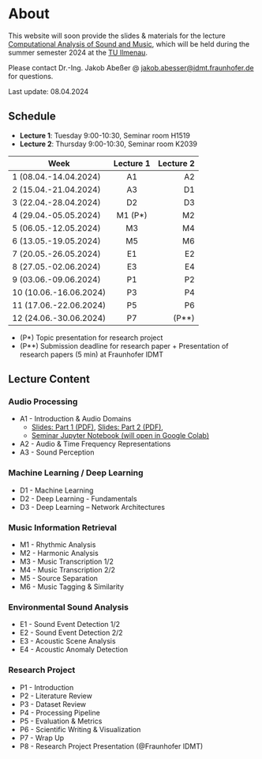 # About

This website will soon provide the slides & materials for the lecture [Computational Analysis of Sound and Music](https://www.tu-ilmenau.de/modultafeln/?fnqall=201260), 
which will be held during the summer semester 2024 at the [TU Ilmenau](https://www.tu-ilmenau.de/).

Please contact Dr.-Ing. Jakob Abeßer @ <jakob.abesser@idmt.fraunhofer.de> for questions.

Last update: 08.04.2024

## Schedule

- **Lecture 1**: Tuesday 9:00-10:30, Seminar room H1519
- **Lecture 2**: Thursday 9:00-10:30, Seminar room K2039  

| Week                    | Lecture 1 | Lecture 2 | 
|-------------------------|:---------:|----------:|
| 1  (08.04.-14.04.2024)  |    A1     |        A2 |
| 2  (15.04.-21.04.2024)  |    A3     |        D1 |
| 3  (22.04.-28.04.2024)  |    D2     |        D3 |
| 4  (29.04.-05.05.2024)  | M1 (P*)  |        M2 |
| 5  (06.05.-12.05.2024)  |    M3     |        M4 |
| 6  (13.05.-19.05.2024)  |    M5     |        M6 |
| 7  (20.05.-26.05.2024)  |    E1     |        E2 |
| 8  (27.05.-02.06.2024)  |    E3     |        E4 |
| 9  (03.06.-09.06.2024)  |    P1     |        P2 |
| 10  (10.06.-16.06.2024) |    P3     |        P4 |
| 11  (17.06.-22.06.2024) |    P5     |        P6 |
| 12  (24.06.-30.06.2024) |    P7     |    (P**) |

- (P*) Topic presentation for research project
- (P**) Submission deadline for research paper + Presentation of research papers (5 min) at Fraunhofer IDMT

## Lecture Content

### Audio Processing

- A1 - Introduction & Audio Domains 
  - [Slides: Part 1 (PDF)](lectures/CASM_0_Introduction.pdf), [Slides: Part 2 (PDF)](lectures/CASM_A_1_Audio_Domains.pdf),  
  - [Seminar Jupyter Notebook (will open in Google Colab)](https://colab.research.google.com/github/machinelistening/casm/blob/main/notebooks/CASM_A_1_Audio_Domains.ipynb)
- A2 - Audio & Time Frequency Representations
- A3 - Sound Perception

### Machine Learning / Deep Learning

- D1 - Machine Learning
- D2 - Deep Learning - Fundamentals
- D3 - Deep Learning – Network Architectures

### Music Information Retrieval

- M1 - Rhythmic Analysis
- M2 - Harmonic Analysis
- M3 - Music Transcription 1/2
- M4 - Music Transcription 2/2
- M5 - Source Separation
- M6 - Music Tagging & Similarity

### Environmental Sound Analysis

- E1 - Sound Event Detection 1/2
- E2 - Sound Event Detection 2/2
- E3 - Acoustic Scene Analysis
- E4 - Acoustic Anomaly Detection

### Research Project

- P1 - Introduction
- P2 - Literature Review
- P3 - Dataset Review
- P4 - Processing Pipeline
- P5 - Evaluation & Metrics
- P6 - Scientific Writing & Visualization
- P7 - Wrap Up
- P8 - Research Project Presentation (@Fraunhofer IDMT)

